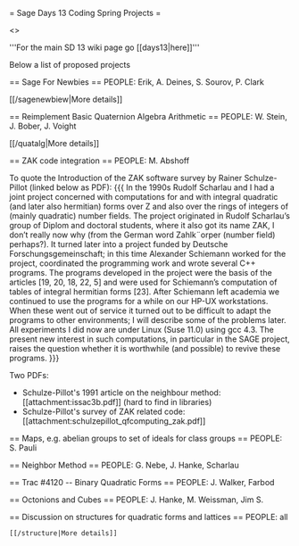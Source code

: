 = Sage Days 13 Coding Spring Projects =

<<TableOfContents>>


'''For the main SD 13 wiki page go [[days13|here]]'''

Below a list of proposed projects


== Sage For Newbies ==
 PEOPLE: Erik, A. Deines, S. Sourov, P. Clark

 [[/sagenewbiew|More details]]

== Reimplement Basic Quaternion Algebra Arithmetic ==
 PEOPLE: W. Stein, J. Bober, J. Voight

 [[/quatalg|More details]]

== ZAK code integration ==
PEOPLE: M. Abshoff

To quote the Introduction of the ZAK software survey by Rainer Schulze-Pillot (linked below as PDF):
{{{
In the 1990s Rudolf Scharlau and I had a joint project concerned with computations
for and with integral quadratic (and later also hermitian) forms over Z and also over
the rings of integers of (mainly quadratic) number fields. The project originated
in Rudolf Scharlau’s group of Diplom and doctoral students, where it also got its
name ZAK, I don’t really now why (from the German word Zahlk¨orper (number
field) perhaps?). It turned later into a project funded by Deutsche Forschungsgemeinschaft;
in this time Alexander Schiemann worked for the project, coordinated
the programming work and wrote several C++ programs. The programs developed
in the project were the basis of the articles [19, 20, 18, 22, 5] and were used for
Schiemann’s computation of tables of integral hermitian forms [23]. After Schiemann
left academia we continued to use the programs for a while on our HP-UX
workstations. When these went out of service it turned out to be difficult to adapt
the programs to other environments; I will describe some of the problems later.
All experiments I did now are under Linux (Suse 11.0) using gcc 4.3. The present
new interest in such computations, in particular in the SAGE project, raises the
question whether it is worthwhile (and possible) to revive these programs.
}}}

Two PDFs:

 * Schulze-Pillot's 1991 article on the neighbour method: [[attachment:issac3b.pdf]] (hard to find in libraries)
 * Schulze-Pillot's survey of ZAK related code: [[attachment:schulzepillot_qfcomputing_zak.pdf]]

== Maps, e.g. abelian groups to set of ideals for class groups ==
  PEOPLE: S. Pauli

== Neighbor Method ==
  PEOPLE: G. Nebe, J. Hanke, Scharlau

== Trac #4120 -- Binary Quadratic Forms ==
  PEOPLE: J. Walker, Farbod

== Octonions and Cubes ==
  PEOPLE: J. Hanke, M. Weissman, Jim S.

== Discussion on structures for quadratic forms and lattices ==
  PEOPLE: all

    [[/structure|More details]]
